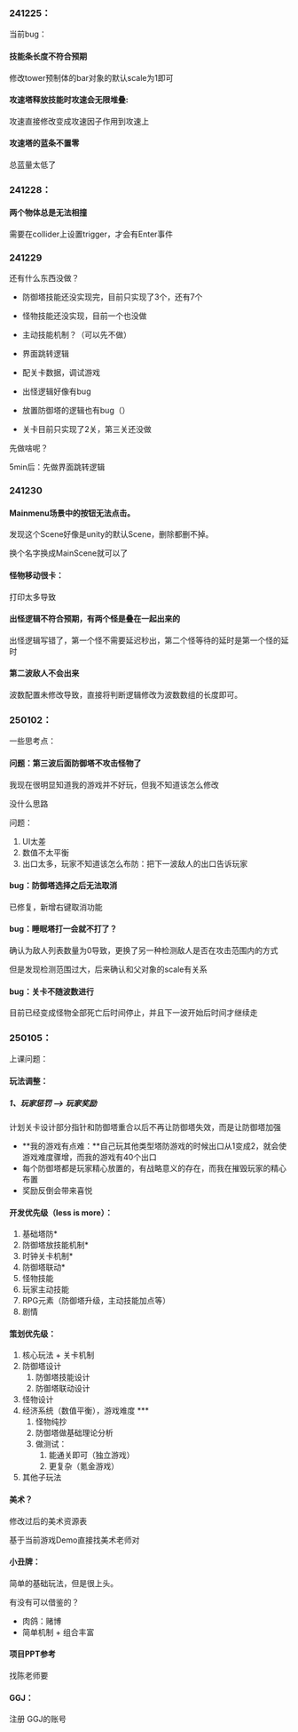 ### 241225：

当前bug：

#### 技能条长度不符合预期

修改tower预制体的bar对象的默认scale为1即可



#### 攻速塔释放技能时攻速会无限堆叠:

攻速直接修改变成攻速因子作用到攻速上



#### 攻速塔的蓝条不置零

总蓝量太低了



### 241228：

#### 两个物体总是无法相撞

需要在collider上设置trigger，才会有Enter事件



### 241229

还有什么东西没做？

- 防御塔技能还没实现完，目前只实现了3个，还有7个

- 怪物技能还没实现，目前一个也没做
- 主动技能机制？（可以先不做）
- 界面跳转逻辑
- 配关卡数据，调试游戏
- 出怪逻辑好像有bug
- 放置防御塔的逻辑也有bug（）
- 关卡目前只实现了2关，第三关还没做



先做啥呢？



5min后：先做界面跳转逻辑





### 241230

#### Mainmenu场景中的按钮无法点击。

发现这个Scene好像是unity的默认Scene，删除都删不掉。

换个名字换成MainScene就可以了



#### 怪物移动很卡：

打印太多导致



#### 出怪逻辑不符合预期，有两个怪是叠在一起出来的

出怪逻辑写错了，第一个怪不需要延迟秒出，第二个怪等待的延时是第一个怪的延时



#### 第二波敌人不会出来

波数配置未修改导致，直接将判断逻辑修改为波数数组的长度即可。



### 250102：

一些思考点：



#### 问题：第三波后面防御塔不攻击怪物了



我现在很明显知道我的游戏并不好玩，但我不知道该怎么修改

没什么思路



问题：

1. UI太差
2. 数值不太平衡
3. 出口太多，玩家不知道该怎么布防：把下一波敌人的出口告诉玩家



#### bug：防御塔选择之后无法取消

已修复，新增右键取消功能



#### bug：睡眠塔打一会就不打了？

确认为敌人列表数量为0导致，更换了另一种检测敌人是否在攻击范围内的方式



但是发现检测范围过大，后来确认和父对象的scale有关系



#### bug：关卡不随波数进行

目前已经变成怪物全部死亡后时间停止，并且下一波开始后时间才继续走





### 250105：

上课问题：

#### 玩法调整：

##### 1、玩家惩罚 --> 玩家奖励

计划关卡设计部分指针和防御塔重合以后不再让防御塔失效，而是让防御塔加强

- **我的游戏有点难：**自己玩其他类型塔防游戏的时候出口从1变成2，就会使游戏难度骤增，而我的游戏有40个出口
- 每个防御塔都是玩家精心放置的，有战略意义的存在，而我在摧毁玩家的精心布置
- 奖励反倒会带来喜悦

#### 

#### 开发优先级（less is more）：

1. 基础塔防*
2. 防御塔放技能机制*
3. 时钟关卡机制* 
4. 防御塔联动*
5. 怪物技能
6. 玩家主动技能
7. RPG元素（防御塔升级，主动技能加点等）
8. 剧情

#### 策划优先级：

1. 核心玩法 + 关卡机制
2. 防御塔设计
   1. 防御塔技能设计
   2. 防御塔联动设计
3. 怪物设计
4. 经济系统（数值平衡），游戏难度  ***
   1. 怪物纯抄
   2. 防御塔做基础理论分析
   3. 做测试：
      1. 能通关即可（独立游戏）
      2. 更复杂（氪金游戏）
5. 其他子玩法

#### 美术？

修改过后的美术资源表

基于当前游戏Demo直接找美术老师对







#### 小丑牌：

简单的基础玩法，但是很上头。

有没有可以借鉴的？

- 肉鸽：赌博
- 简单机制 + 组合丰富





#### 项目PPT参考

找陈老师要





#### GGJ：

注册 GGJ的账号
